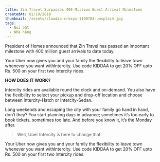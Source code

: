 ```yaml
---
title: Zin Travel Surpasses 400 Million Guest Arrival Milestone
createdAt: 02/10/2018
thumbnail: /assets/claudia-crespo-1190783-unsplash.jpg
tags:
  - Nổi bật
  - Nhà hàng
---
```

President of Homes announced that Zin Travel has passed an important milestone with 400 million guest arrivals to date today.

Your Uber now gives you and your family the flexibility to leave town whenever you want withIntercity. Use code KIDDAA to get 20% OFF upto Rs. 500 on your first two Intercity rides.

**HOW DOES IT WORK?**

Intercity rides are available round the clock and on-demand. You also have the flexibility to select your pickup and drop-off location and choose between Intercity-Hatch or Intercity-Sedan.

Long weekends and escaping the city with your family go hand in hand, don’t they? You start planning days in advance; sometimes it’s too early to book tickets, sometimes too late. And before you know it, it’s the Monday after.

> Well, Uber Intercity is here to change that.

Your Uber now gives you and your family the flexibility to leave town whenever you want withIntercity. Use code KIDDAA to get 20% OFF upto Rs. 500 on your first two Intercity rides.
